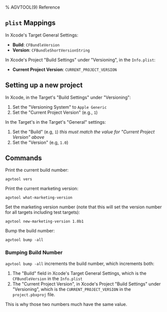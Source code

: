 % AGVTOOL(9) Reference

## `plist` Mappings

In Xcode's Target General Settings:

- **Build**: `CFBundleVersion`
- **Version**: `CFBundleShortVersionString`

In Xcode's Project "Build Settings" under "Versioning", in the `Info.plist`:

- **Current Project Version**: `CURRENT_PROJECT_VERSION`

## Setting up a new project

In Xcode, in the Target's "Build Settings" under "Versioning":

1. Set the "Versioning System" to `Apple Generic` 
2. Set the "Current Project Version" (e.g., `1`)

In the Target's in the Target's "General" settings:

1. Set the "Build" (e.g, `1`) *this must match the value for "Current Project Version" above*
2. Set the "Version" (e.g, `1.0`) 

## Commands

Print the current build number:

	agvtool vers

Print the current marketing version:

	agvtool what-marketing-version

Set the marketing version number (note that this will set the version number for all targets including test targets):

	agvtool new-marketing-version 1.0b1

Bump the build number:

	agvtool bump -all

### Bumping Build Number

`agvtool bump -all` increments the build number, which increments both:

1. The "Build" field in Xcode's Target General Settings, which is the `CFBundleVersion` in the `Info.plist`
2. The "Current Project Version", in Xcode's Project "Build Settings" under "Versioning", which is the `CURRENT_PROJECT_VERSION` in the `project.pbxproj` file.

This is why those two numbers much have the same value.



